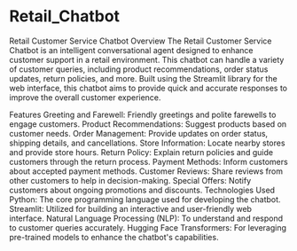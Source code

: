 # Retail_Chatbot
Retail Customer Service Chatbot
Overview
The Retail Customer Service Chatbot is an intelligent conversational agent designed to enhance customer support in a retail environment. This chatbot can handle a variety of customer queries, including product recommendations, order status updates, return policies, and more. Built using the Streamlit library for the web interface, this chatbot aims to provide quick and accurate responses to improve the overall customer experience.

Features
Greeting and Farewell: Friendly greetings and polite farewells to engage customers.
Product Recommendations: Suggest products based on customer needs.
Order Management: Provide updates on order status, shipping details, and cancellations.
Store Information: Locate nearby stores and provide store hours.
Return Policy: Explain return policies and guide customers through the return process.
Payment Methods: Inform customers about accepted payment methods.
Customer Reviews: Share reviews from other customers to help in decision-making.
Special Offers: Notify customers about ongoing promotions and discounts.
Technologies Used
Python: The core programming language used for developing the chatbot.
Streamlit: Utilized for building an interactive and user-friendly web interface.
Natural Language Processing (NLP): To understand and respond to customer queries accurately.
Hugging Face Transformers: For leveraging pre-trained models to enhance the chatbot's capabilities.
